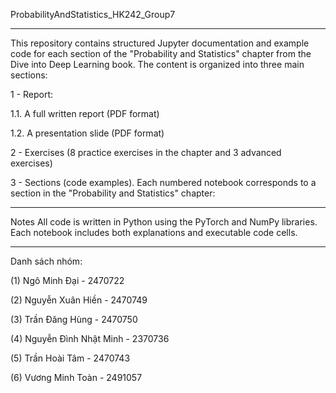 ProbabilityAndStatistics_HK242_Group7

---

This repository contains structured Jupyter documentation and example code for each section of the "Probability and Statistics" chapter from the Dive into Deep Learning book. The content is organized into three main sections:

1 - Report:

1.1. A full written report (PDF format)

1.2. A presentation slide (PDF format)

2 - Exercises (8 practice exercises in the chapter and 3 advanced exercises)

3 - Sections (code examples). Each numbered notebook corresponds to a section in the "Probability and Statistics" chapter:

---

Notes
All code is written in Python using the PyTorch and NumPy libraries.
Each notebook includes both explanations and executable code cells.

---

Danh sách nhóm:

(1) Ngô Minh Đại - 2470722

(2) Nguyễn Xuân Hiền - 2470749

(3) Trần Đăng Hùng - 2470750

(4) Nguyễn Đình Nhật Minh - 2370736

(5) Trần Hoài Tâm - 2470743

(6) Vương Minh Toàn - 2491057
